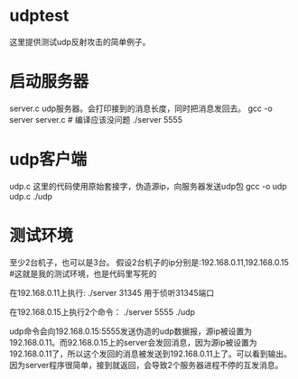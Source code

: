 # udptest

这里提供测试udp反射攻击的简单例子。



# 启动服务器
server.c udp服务器。会打印接到的消息长度，同时把消息发回去。
gcc -o server server.c # 编译应该没问题 
./server 5555 

# udp客户端
udp.c 这里的代码使用原始套接字，伪造源ip，向服务器发送udp包
gcc -o udp udp.c
./udp 

# 测试环境
至少2台机子，也可以是3台。
假设2台机子的ip分别是:192.168.0.11,192.168.0.15 #这就是我的测试环境，也是代码里写死的

在192.168.0.11上执行:
./server 31345 
用于侦听31345端口

在192.168.0.15上执行2个命令：
./server 5555
./udp 

udp命令会向192.168.0.15:5555发送伪造的udp数据报，源ip被设置为192.168.0.11。而92.168.0.15上的server会发回消息，因为源ip被设置为192.168.0.11了，所以这个发回的消息被发送到192.168.0.11上了。可以看到输出。因为server程序很简单，接到就返回，会导致2个服务器进程不停的互发消息。

